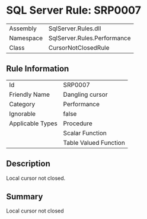 [This document is automatically generated. All changed made to it WILL be lost]: <>  
  
# SQL Server Rule: SRP0007  
  
|    |    |
|----|----|
| Assembly | SqlServer.Rules.dll   |
| Namespace | SqlServer.Rules.Performance |
| Class | CursorNotClosedRule |
  
## Rule Information  
  
|    |    |
|----|----|
| Id | SRP0007 |
| Friendly Name | Dangling cursor |
| Category | Performance |
| Ignorable | false |
| Applicable Types | Procedure  |
|   | Scalar Function |
|   | Table Valued Function |
  
## Description  
  
Local cursor not closed.  
  
## Summary  
  
Local cursor not closed  


